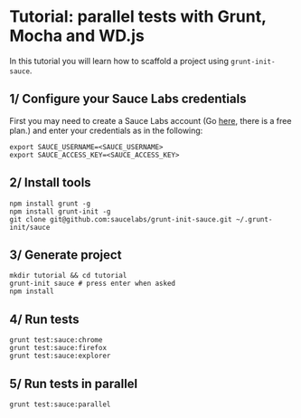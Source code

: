 Tutorial: parallel tests with Grunt, Mocha and WD.js 
=============

In this tutorial you will learn how to scaffold a project using `grunt-init-sauce`.

## 1/ Configure your Sauce Labs credentials

First you may need to create a Sauce Labs account (Go 
[here](https://saucelabs.com/signup), there is a free plan.) and enter your 
credentials as in the following:  

```
export SAUCE_USERNAME=<SAUCE_USERNAME>
export SAUCE_ACCESS_KEY=<SAUCE_ACCESS_KEY>
```

## 2/ Install tools

```
npm install grunt -g
npm install grunt-init -g
git clone git@github.com:saucelabs/grunt-init-sauce.git ~/.grunt-init/sauce
```

## 3/ Generate project

```
mkdir tutorial && cd tutorial
grunt-init sauce # press enter when asked
npm install
```

## 4/ Run tests

```
grunt test:sauce:chrome
grunt test:sauce:firefox
grunt test:sauce:explorer
```

## 5/ Run tests in parallel

```
grunt test:sauce:parallel
```
